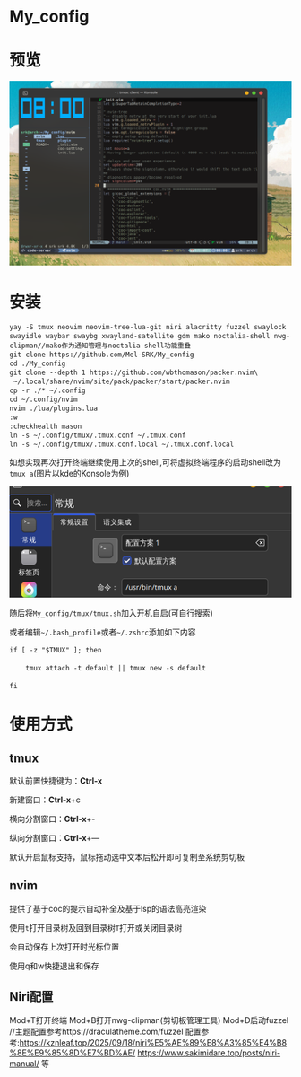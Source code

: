 # My_config

# 预览

![预览图片.png](./预览图片.png)

# 安装

```shell
yay -S tmux neovim neovim-tree-lua-git niri alacritty fuzzel swaylock swayidle waybar swaybg xwayland-satellite gdm mako noctalia-shell nwg-clipman//mako作为通知管理与noctalia shell功能重叠
git clone https://github.com/Mel-SRK/My_config
cd ./My_config
git clone --depth 1 https://github.com/wbthomason/packer.nvim\
 ~/.local/share/nvim/site/pack/packer/start/packer.nvim
cp -r ./* ~/.config
cd ~/.config/nvim
nvim ./lua/plugins.lua
:w
:checkhealth mason
ln -s ~/.config/tmux/.tmux.conf ~/.tmux.conf
ln -s ~/.config/tmux/.tmux.conf.local ~/.tmux.conf.local
```

如想实现再次打开终端继续使用上次的shell,可将虚拟终端程序的启动shell改为`tmux a`(图片以kde的Konsole为例)

![预览图片2.png](./预览图片2.png)

随后将`My_config/tmux/tmux.sh`加入开机自启(可自行搜索)

或者编辑`~/.bash_profile`或者`~/.zshrc`添加如下内容

```shell
if [ -z "$TMUX" ]; then

    tmux attach -t default || tmux new -s default

fi
```

# 使用方式

## tmux

默认前置快捷键为：**Ctrl-x**

新建窗口：**Ctrl-x**+c

横向分割窗口：**Ctrl-x**+-

纵向分割窗口：**Ctrl-x**+—

默认开启鼠标支持，鼠标拖动选中文本后松开即可复制至系统剪切板

## nvim

提供了基于coc的提示自动补全及基于lsp的语法高亮渲染

使用`t`打开目录树及回到目录树`T`打开或关闭目录树

会自动保存上次打开时光标位置

使用q和w快捷退出和保存

## Niri配置
Mod+T打开终端
Mod+B打开nwg-clipman(剪切板管理工具)
Mod+D启动fuzzel //主题配置参考https://draculatheme.com/fuzzel
配置参考:https://kznleaf.top/2025/09/18/niri%E5%AE%89%E8%A3%85%E4%B8%8E%E9%85%8D%E7%BD%AE/
https://www.sakimidare.top/posts/niri-manual/
等
